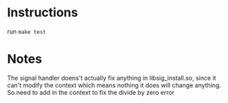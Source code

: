 # Instructions 
run `make test`

# Notes
The signal handler doens't actually fix anything in libsig_install.so, since it can't modify the context which means nothing it does will change anything. So need to add in the context to fix the divide by zero error

